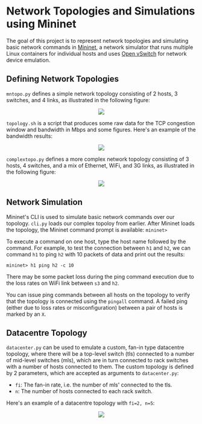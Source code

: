 # Network Topologies and Simulations using Mininet

The goal of this project is to represent network topologies and simulating basic network commands in <a href="http://mininet.org">Mininet</a>, a network simulator that runs multiple Linux containers for individual hosts and uses <a href="openvswitch.org">Open vSwitch</a> for network device emulation.

## Defining Network Topologies

`mntopo.py` defines a simple network topology consisting of 2 hosts, 3 switches, and 4 links, as illustrated in the following figure:

<p align="center">
  <img src="https://user-images.githubusercontent.com/87489775/125826918-bc79ba05-e099-46f4-a83b-96cabef27e85.png">
</p>

`topology.sh` is a script that produces some raw data for the TCP congestion window and bandwidth in Mbps and some figures. Here's an example of the bandwidth results:

<p align="center">
  <img src="https://user-images.githubusercontent.com/87489775/125826843-3fb08c8b-def8-44bf-b470-46c081c327b2.png">
</p>

`complextopo.py` defines a more complex network topology consisting of 3 hosts, 4 switches, and a mix of Ethernet, WiFi, and 3G links, as illustrated in the following figure:

<p align="center">
  <img src="https://user-images.githubusercontent.com/87489775/125828903-f772f337-36f6-441a-aa45-2303c18d345a.png">
</p>

## Network Simulation

Mininet's CLI is used to simulate basic network commands over our topology. `cli.py` loads our complex topoloy from earlier. After Mininet loads the topology, the Mininet command prompt is available: `mininet>`

To execute a command on one host, type the host name followed by the command. For example, to test the connection between `h1` and `h2`, we can command `h1` to ping `h2` with 10 packets of data and print out the results:

`mininet> h1 ping h2 -c 10`

There may be some packet loss during the ping command execution due to the loss rates on WiFi link between `s3` and `h2`.

You can issue ping commands between all hosts on the topology to verify that the topology is connected using the `pingall` command. A failed ping (either due to loss rates or misconfiguration) between a pair of hosts is marked by an `X`.

## Datacentre Topology

`datacenter.py` can be used to emulate a custom, fan-in type datacentre topology, where there will be a top-level switch (tls) connected to a number of mid-level switches (mls), which are in turn connected to rack switches with a number of hosts connected to them. The custom topology is defined by 2 parameters, which are accepted as arguments to `datacenter.py`:

- `fi`: The fan-in rate, i.e. the number of mls' connected to the tls.
- `n`: The number of hosts connected to each rack switch.

Here's an example of a datacentre topology with `fi=2, n=5`:

<p align="center">
  <img src="https://user-images.githubusercontent.com/87489775/125832199-3fcf9a6c-b097-4c82-9c68-b87bf3900136.png">
</p>
